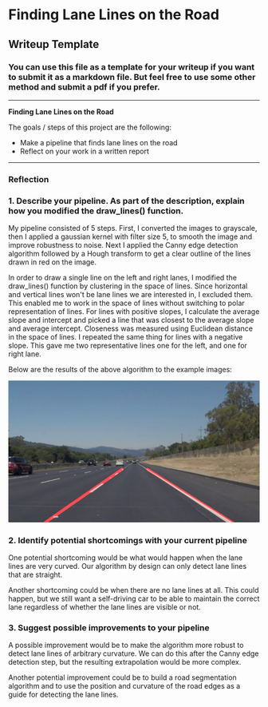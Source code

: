 # **Finding Lane Lines on the Road** 

## Writeup Template

### You can use this file as a template for your writeup if you want to submit it as a markdown file. But feel free to use some other method and submit a pdf if you prefer.

---

**Finding Lane Lines on the Road**

The goals / steps of this project are the following:
* Make a pipeline that finds lane lines on the road
* Reflect on your work in a written report


[//]: # (Image References)

[image1]: ./test_images_output/solidWhiteRight.jpg_lanes
[image2]: ./test_images_output/solidYellowCurve.jpg_lanes
[image3]: ./test_images_output/solidYellowCurve2.jpg_lanes
[image4]: ./test_images_output/solidYellowLeft.jpg_lanes
[image5]: ./test_images_output/whiteCarLaneSwitch.jpg_lanes
[image6]: ./test_images_output/solidWhiteCurve.jpg_lanes

---

### Reflection

### 1. Describe your pipeline. As part of the description, explain how you modified the draw_lines() function.

My pipeline consisted of 5 steps. First, I converted the images to grayscale, then I applied a gaussian kernel with filter size 5, to smooth the image and improve 
robustness to noise. Next I applied the Canny edge detection algorithm followed by a Hough transform to get a clear outline of the lines drawn in red on the image. 

In order to draw a single line on the left and right lanes, I modified the draw_lines() function by clustering in the space of lines. Since horizontal and vertical lines won't
be lane lines we are interested in, I excluded them. This enabled me to work in the space of lines without switching to polar representation of lines. For lines with positive slopes, I calculate
the average slope and intercept and picked a line that was closest to the average slope and average intercept. Closeness was measured using Euclidean distance in the space of lines. I repeated the same thing for lines with a negative slope. This gave me two representative lines one for the left, and one for right lane.

Below are the results of the above algorithm to the example images:

![alt text][image1]


### 2. Identify potential shortcomings with your current pipeline


One potential shortcoming would be what would happen when the lane lines are very curved. Our algorithm by design can only detect lane lines that are straight.

Another shortcoming could be when there are no lane lines at all. This could happen, but we still want a self-driving car to be able to maintain the correct lane 
regardless of whether the lane lines are visible or not.


### 3. Suggest possible improvements to your pipeline

A possible improvement would be to make the algorithm more robust to detect lane lines of arbitrary curvature. We can do this after the Canny edge detection step, but 
the resulting extrapolation would be more complex.

Another potential improvement could be to build a road segmentation algorithm and to use the position and curvature of the road edges as a guide for detecting the lane lines.
